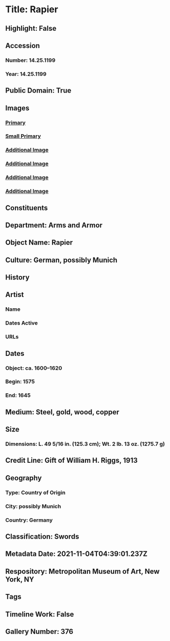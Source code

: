 # Title: Rapier
## Highlight: False
## Accession
### Number: 14.25.1199
### Year: 14.25.1199
## Public Domain: True
## Images
### [Primary](https://images.metmuseum.org/CRDImages/aa/original/LC-14_25_1199-009.jpg)
### [Small Primary](https://images.metmuseum.org/CRDImages/aa/web-large/LC-14_25_1199-009.jpg)
### [Additional Image](https://images.metmuseum.org/CRDImages/aa/original/LC-14_25_1199-007.jpg)
### [Additional Image](https://images.metmuseum.org/CRDImages/aa/original/LC-14_25_1199-004.jpg)
### [Additional Image](https://images.metmuseum.org/CRDImages/aa/original/LC-14_25_1199-003.jpg)
### [Additional Image](https://images.metmuseum.org/CRDImages/aa/original/LC-14_25_1199-002.jpg)
## Constituents
## Department: Arms and Armor
## Object Name: Rapier
## Culture: German, possibly Munich
## History
## Artist
### Name
### Dates Active
### URLs
## Dates
### Object: ca. 1600–1620
### Begin: 1575
### End: 1645
## Medium: Steel, gold, wood, copper
## Size
### Dimensions: L. 49 5/16 in. (125.3 cm); Wt. 2 lb. 13 oz. (1275.7 g)
## Credit Line: Gift of William H. Riggs, 1913
## Geography
### Type: Country of Origin
### City: possibly Munich
### Country: Germany
## Classification: Swords
## Metadata Date: 2021-11-04T04:39:01.237Z
## Respository: Metropolitan Museum of Art, New York, NY
## Tags
## Timeline Work: False
## Gallery Number: 376